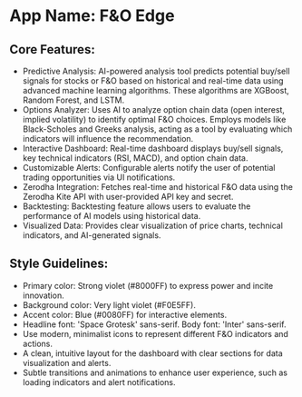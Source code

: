# **App Name**: F&O Edge

## Core Features:

- Predictive Analysis: AI-powered analysis tool predicts potential buy/sell signals for stocks or F&O based on historical and real-time data using advanced machine learning algorithms. These algorithms are XGBoost, Random Forest, and LSTM.
- Options Analyzer: Uses AI to analyze option chain data (open interest, implied volatility) to identify optimal F&O choices. Employs models like Black-Scholes and Greeks analysis, acting as a tool by evaluating which indicators will influence the recommendation.
- Interactive Dashboard: Real-time dashboard displays buy/sell signals, key technical indicators (RSI, MACD), and option chain data.
- Customizable Alerts: Configurable alerts notify the user of potential trading opportunities via UI notifications.
- Zerodha Integration: Fetches real-time and historical F&O data using the Zerodha Kite API with user-provided API key and secret.
- Backtesting: Backtesting feature allows users to evaluate the performance of AI models using historical data.
- Visualized Data: Provides clear visualization of price charts, technical indicators, and AI-generated signals.

## Style Guidelines:

- Primary color: Strong violet (#8000FF) to express power and incite innovation.
- Background color: Very light violet (#F0E5FF).
- Accent color: Blue (#0080FF) for interactive elements.
- Headline font: 'Space Grotesk' sans-serif. Body font: 'Inter' sans-serif.
- Use modern, minimalist icons to represent different F&O indicators and actions.
- A clean, intuitive layout for the dashboard with clear sections for data visualization and alerts.
- Subtle transitions and animations to enhance user experience, such as loading indicators and alert notifications.